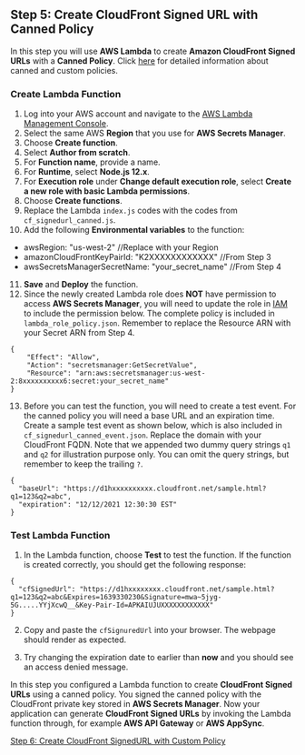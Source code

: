 ## Step 5: Create CloudFront Signed URL with Canned Policy

In this step you will use **AWS Lambda** to create **Amazon CloudFront Signed URLs** with a **Canned Policy**. Click [here](https://docs.aws.amazon.com/AmazonCloudFront/latest/DeveloperGuide/private-content-signed-urls.html) for detailed information about canned and custom policies.

### Create Lambda Function
1. Log into your AWS account and navigate to the [AWS Lambda Management Console](https://us-west-2.console.aws.amazon.com/lambda/home?region=us-west-2#/functions).
2. Select the same AWS **Region** that you use for **AWS Secrets Manager**.
3. Choose **Create function**.
4. Select **Author from scratch**.
5. For **Function name**, provide a name.
6. For **Runtime**, select **Node.js 12.x**.
7. For **Execution role** under **Change default execution role**, select **Create a new role with basic Lambda permissions**.
8. Choose **Create functions**.
9. Replace the Lambda `index.js` codes with the codes from `cf_signedurl_canned.js`.
10. Add the following **Environmental variables** to the function:  
 - awsRegion: "us-west-2" //Replace with your Region  
 - amazonCloudFrontKeyPairId: "K2XXXXXXXXXXXX" //From Step 3  
 - awsSecretsManagerSecretName: "your_secret_name" //From Step 4
11. **Save** and **Deploy** the function.
12. Since the newly created Lambda role does **NOT** have permission to access **AWS Secrets Manager**, you will need to update the role in [IAM](https://console.aws.amazon.com/iam) to include the permission below. The complete policy is included in `lambda_role_policy.json`. Remember to replace the Resource ARN with your Secret ARN from Step 4.
```
{
    "Effect": "Allow",
    "Action": "secretsmanager:GetSecretValue",
    "Resource": "arn:aws:secretsmanager:us-west-2:8xxxxxxxxxx6:secret:your_secret_name"
}
```
13. Before you can test the function, you will need to create a test event. For the canned policy you will need a base URL and an expiration time. Create a sample test event as shown below, which is also included in `cf_signedurl_canned_event.json`. Replace the domain with your CloudFront FQDN. Note that we appended two dummy query strings `q1` and `q2` for illustration purpose only. You can omit the query strings, but remember to keep the trailing `?`.
```
{
  "baseUrl": "https://d1hxxxxxxxxxx.cloudfront.net/sample.html?q1=123&q2=abc",
  "expiration": "12/12/2021 12:30:30 EST"
}
```

### Test Lambda Function
1. In the Lambda function, choose **Test** to test the function. If the function is created correctly, you should get the following response:
```
{
  "cfSignedUrl": "https://d1hxxxxxxxx.cloudfront.net/sample.html?q1=123&q2=abc&Expires=1639330230&Signature=mwa~5jyg-5G.....YYjXcwQ__&Key-Pair-Id=APKAIUJUXXXXXXXXXXXX"
}
```
2. Copy and paste the `cfSignuredUrl` into your browser. The webpage should render as expected.

3. Try changing the expiration date to earlier than **now** and you should see an access denied message.

In this step you configured a Lambda function to create **CloudFront Signed URLs** using a canned policy. You signed the canned policy with the CloudFront private key stored in **AWS Secrets Manager**. Now your application can generate **CloudFront Signed URLs** by invoking the Lambda function through, for example **AWS API Gateway** or **AWS AppSync**.

[Step 6: Create CloudFront SignedURL with Custom Policy](../6-Create_CloudFront_SignedURL_Custom/README.md)
